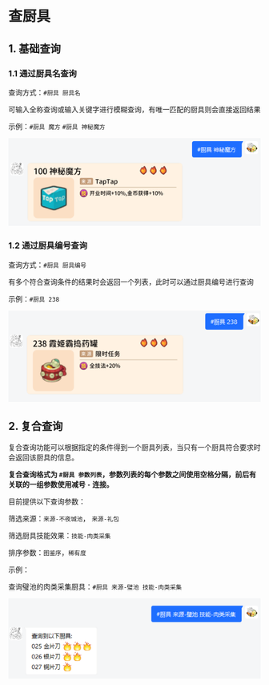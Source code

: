 # 查厨具

## 1. 基础查询

### 1.1 通过厨具名查询

查询方式：`#厨具 厨具名`

可输入全称查询或输入关键字进行模糊查询，有唯一匹配的厨具则会直接返回结果

示例：`#厨具 魔方` `#厨具 神秘魔方`

![厨具神秘魔方](../media/厨具神秘魔方.png ':size=450')

### 1.2 通过厨具编号查询

查询方式：`#厨具 厨具编号`

有多个符合查询条件的结果时会返回一个列表，此时可以通过厨具编号进行查询

示例：`#厨具 238`

![厨具238](../media/厨具238.png ':size=450')

## 2. 复合查询

复合查询功能可以根据指定的条件得到一个厨具列表，当只有一个厨具符合要求时会返回该厨具的信息。

**复合查询格式为 `#厨具 参数列表`，参数列表的每个参数之间使用空格分隔，前后有关联的一组参数使用减号 `-` 连接。**

目前提供以下查询参数：

筛选来源：`来源-不夜城池`， `来源-礼包`

筛选厨具技能效果：`技能-肉类采集`

排序参数：`图鉴序`，`稀有度`

示例：

查询璧池的肉类采集厨具：`#厨具 来源-璧池 技能-肉类采集`

![厨具来源璧池技能肉类采集](../media/厨具来源璧池技能肉类采集.png ':size=450')

